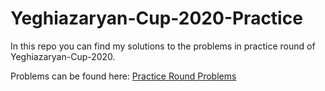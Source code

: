 # Yeghiazaryan-Cup-2020-Practice
In this repo you can find my solutions to the problems in practice round of Yeghiazaryan-Cup-2020.

Problems can be found here: [Practice Round Problems](http://ejudge.rau.am/ejudge/practice.pdf)
